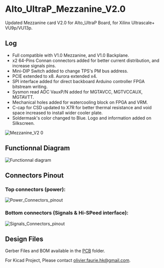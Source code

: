 # Alto_UltraP_Mezzanine_V2.0
Updated Mezzanine card V2.0 for Alto_UltraP Board, for Xilinx Ultrascale+ VU9p/VU13p. 

## Log
- Full compatible with V1.0 Mezzanine, and V1.0 Backplane.
- x2 64-Pins Connan connectors added for better current distribution, and increase signals pins.
- Mini-DIP Switch added to change TPS's PM bus address.
- PCIE extended to x8. Aurora extended x4.
- SPI interface added for direct backboard Arduino controller FPGA bitstream writing.
- Sysmon read ADC VauxP/N added for MGTAVCC, MGTVCCAUX, MGTAVTT. 
- Mechanical holes added for watercooling block on FPGA and VRM.
- C-cap for CSD updated to X7R for better thermal resistance and void space increased to install wider cooler plate. 
- Soldermask's color changed to Blue. Logo and information added on Silkscreen.

![Mezzanine_V2 0](https://github.com/user-attachments/assets/6f760b17-e291-44ea-aef2-f8fb70d67586)

## Functionnal Diagram

![Functionnal diagram](https://github.com/user-attachments/assets/de3472aa-66f2-4ac5-90fc-c60a2c354b5f)

## Connectors Pinout

### Top connectors (power):
![Power_Connectors_pinout](https://github.com/user-attachments/assets/4e53e351-56f5-4b88-be38-f49f8134b5ce)


### Bottom connectors (Signals & Hi-SPeed interface):
![Signals_Connectors_pinout](https://github.com/user-attachments/assets/aba93dd3-d2cf-459c-aa6f-54e08342bde9)


## Design Files

Gerber Files and BOM available in the [PCB](https://github.com/OlivierHK/Alto_UltraP_Mezzanine_V2.0/tree/main/PCB) folder.

For Kicad Project, Please contact [olivier.faurie.hk@gmail.com](olivier.faurie.hk@gmail.com).
